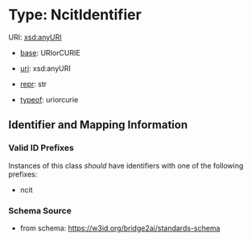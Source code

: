 # Type: NcitIdentifier



URI: [xsd:anyURI](http://www.w3.org/2001/XMLSchema#anyURI)

* [base](https://w3id.org/linkml/base): URIorCURIE

* [uri](https://w3id.org/linkml/uri): xsd:anyURI

* [repr](https://w3id.org/linkml/repr): str

* [typeof](https://w3id.org/linkml/typeof): uriorcurie







## Identifier and Mapping Information


### Valid ID Prefixes

Instances of this class *should* have identifiers with one of the following prefixes:

* ncit








### Schema Source


* from schema: https://w3id.org/bridge2ai/standards-schema



